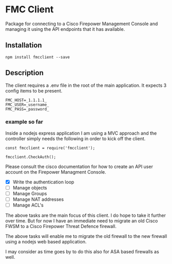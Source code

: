 # FMC Client 

Package for connecting to a Cisco Firepower Management Console and managing it using the API endpoints that it has available.

## Installation

`npm install fmcclient --save`

## Description

The client requires a .env file in the root of the main application. It expects 3 config items to be present.

```
FMC_HOST=_1.1.1.1_
FMC_USER=_username_
FMC_PASS=_password_
```

### example so far

Inside a nodejs express application I am using a MVC approach and the controller simply needs the following in order to kick off the client.

```
const fmcclient = require('fmcclient');

fmcclient.CheckAuth();
```

Please consult the cisco documentation for how to create an API user account on the Firepower Managment Console.

- [x] Write the authentication loop
- [ ] Manage objects
- [ ] Manage Groups
- [ ] Manage NAT addresses
- [ ] Manage ACL's

The above tasks are the main focus of this client. I do hope to take it further over time. But for now I have an immediate need to migrate an old Cisco FWSM to a Cisco Firepower Threat Defence firewall.

The above tasks will enable me to migrate the old firewall to the new firewall using a nodejs web based application.

I may consider as time goes by to do this also for ASA based firewalls as well.